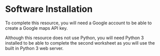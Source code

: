 # Software Installation

To complete this resource, you will need a Google account to be able to create a Google maps API key.

Although this resource does not use Python, you will need Python 3 installed to be able to complete the second worksheet as you will use the built in Python 3 web server.
